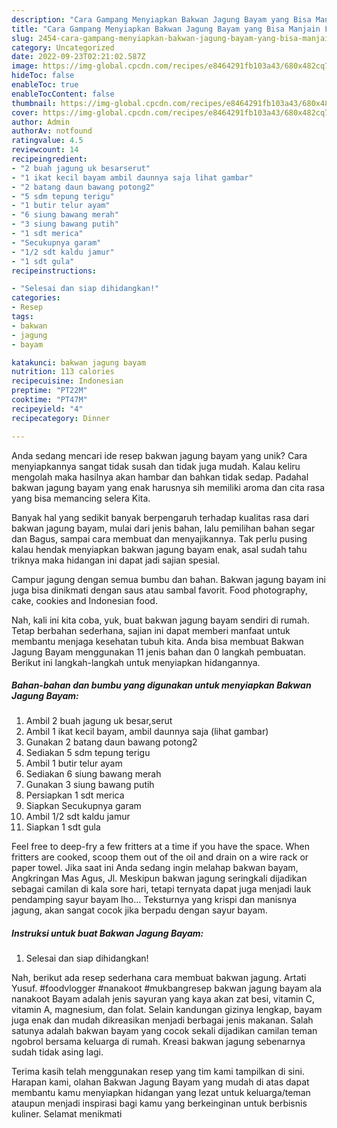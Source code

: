```yaml
---
description: "Cara Gampang Menyiapkan Bakwan Jagung Bayam yang Bisa Manjain Lidah"
title: "Cara Gampang Menyiapkan Bakwan Jagung Bayam yang Bisa Manjain Lidah"
slug: 2454-cara-gampang-menyiapkan-bakwan-jagung-bayam-yang-bisa-manjain-lidah
category: Uncategorized
date: 2022-09-23T02:21:02.587Z
image: https://img-global.cpcdn.com/recipes/e8464291fb103a43/680x482cq70/bakwan-jagung-bayam-foto-resep-utama.jpg
hideToc: false
enableToc: true
enableTocContent: false
thumbnail: https://img-global.cpcdn.com/recipes/e8464291fb103a43/680x482cq70/bakwan-jagung-bayam-foto-resep-utama.jpg
cover: https://img-global.cpcdn.com/recipes/e8464291fb103a43/680x482cq70/bakwan-jagung-bayam-foto-resep-utama.jpg
author: Admin
authorAv: notfound
ratingvalue: 4.5
reviewcount: 14
recipeingredient:
- "2 buah jagung uk besarserut"
- "1 ikat kecil bayam ambil daunnya saja lihat gambar"
- "2 batang daun bawang potong2"
- "5 sdm tepung terigu"
- "1 butir telur ayam"
- "6 siung bawang merah"
- "3 siung bawang putih"
- "1 sdt merica"
- "Secukupnya garam"
- "1/2 sdt kaldu jamur"
- "1 sdt gula"
recipeinstructions:

- "Selesai dan siap dihidangkan!"
categories:
- Resep
tags:
- bakwan
- jagung
- bayam

katakunci: bakwan jagung bayam 
nutrition: 113 calories
recipecuisine: Indonesian
preptime: "PT22M"
cooktime: "PT47M"
recipeyield: "4"
recipecategory: Dinner

---
```





Anda sedang mencari ide resep bakwan jagung bayam yang unik? Cara menyiapkannya sangat tidak susah dan tidak juga mudah. Kalau keliru mengolah maka hasilnya akan hambar dan bahkan tidak sedap. Padahal bakwan jagung bayam yang enak harusnya sih memiliki aroma dan cita rasa yang bisa memancing selera Kita.





Banyak hal yang sedikit banyak berpengaruh terhadap kualitas rasa dari bakwan jagung bayam, mulai dari jenis bahan, lalu pemilihan bahan segar dan Bagus, sampai cara membuat dan menyajikannya. Tak perlu pusing kalau hendak menyiapkan bakwan jagung bayam enak,      asal sudah tahu triknya maka hidangan ini dapat jadi sajian spesial.














Campur jagung dengan semua bumbu dan bahan. Bakwan jagung bayam ini juga bisa dinikmati dengan saus atau sambal favorit. Food photography, cake, cookies and Indonesian food.






Nah, kali ini kita coba, yuk, buat bakwan jagung bayam sendiri di rumah. Tetap berbahan sederhana, sajian ini dapat memberi manfaat untuk membantu menjaga kesehatan tubuh kita. Anda bisa membuat Bakwan Jagung Bayam menggunakan 11 jenis bahan dan 0 langkah pembuatan. Berikut ini langkah-langkah untuk menyiapkan hidangannya.

<!--inarticleads1-->

##### Bahan-bahan dan bumbu yang digunakan untuk menyiapkan Bakwan Jagung Bayam:

1. Ambil 2 buah jagung uk besar,serut
1. Ambil 1 ikat kecil bayam, ambil daunnya saja (lihat gambar)
1. Gunakan 2 batang daun bawang potong2
1. Sediakan 5 sdm tepung terigu
1. Ambil 1 butir telur ayam
1. Sediakan 6 siung bawang merah
1. Gunakan 3 siung bawang putih
1. Persiapkan 1 sdt merica
1. Siapkan Secukupnya garam
1. Ambil 1/2 sdt kaldu jamur
1. Siapkan 1 sdt gula


Feel free to deep-fry a few fritters at a time if you have the space. When fritters are cooked, scoop them out of the oil and drain on a wire rack or paper towel. Jika saat ini Anda sedang ingin melahap bakwan bayam, Angkringan Mas Agus, Jl. Meskipun bakwan jagung seringkali dijadikan sebagai camilan di kala sore hari, tetapi ternyata dapat juga menjadi lauk pendamping sayur bayam lho… Teksturnya yang krispi dan manisnya jagung, akan sangat cocok jika berpadu dengan sayur bayam. 

<!--inarticleads2-->

##### Instruksi untuk buat Bakwan Jagung Bayam:


1. Selesai dan siap dihidangkan!

Nah, berikut ada resep sederhana cara membuat bakwan jagung. Artati Yusuf. #foodvlogger #nanakoot #mukbangresep bakwan jagung bayam ala nanakoot Bayam adalah jenis sayuran yang kaya akan zat besi, vitamin C, vitamin A, magnesium, dan folat. Selain kandungan gizinya lengkap, bayam juga enak dan mudah dikreasikan menjadi berbagai jenis makanan. Salah satunya adalah bakwan bayam yang cocok sekali dijadikan camilan teman ngobrol bersama keluarga di rumah. Kreasi bakwan jagung sebenarnya sudah tidak asing lagi. 

Terima kasih telah menggunakan resep yang tim kami tampilkan di sini. Harapan kami, olahan Bakwan Jagung Bayam yang mudah di atas dapat membantu kamu menyiapkan hidangan yang lezat untuk keluarga/teman ataupun menjadi inspirasi bagi kamu yang berkeinginan untuk berbisnis kuliner. Selamat menikmati

